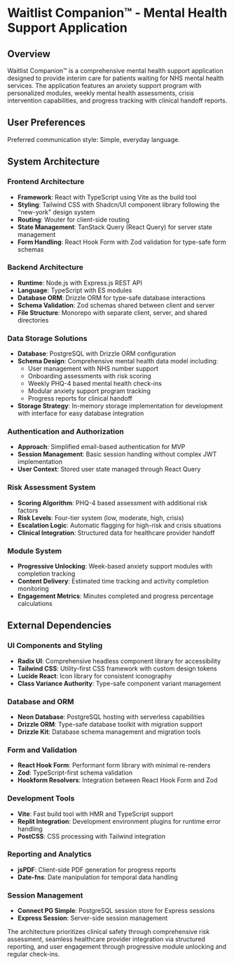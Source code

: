 # Waitlist Companion™ - Mental Health Support Application

## Overview

Waitlist Companion™ is a comprehensive mental health support application designed to provide interim care for patients waiting for NHS mental health services. The application features an anxiety support program with personalized modules, weekly mental health assessments, crisis intervention capabilities, and progress tracking with clinical handoff reports.

## User Preferences

Preferred communication style: Simple, everyday language.

## System Architecture

### Frontend Architecture
- **Framework**: React with TypeScript using Vite as the build tool
- **Styling**: Tailwind CSS with Shadcn/UI component library following the "new-york" design system
- **Routing**: Wouter for client-side routing
- **State Management**: TanStack Query (React Query) for server state management
- **Form Handling**: React Hook Form with Zod validation for type-safe form schemas

### Backend Architecture
- **Runtime**: Node.js with Express.js REST API
- **Language**: TypeScript with ES modules
- **Database ORM**: Drizzle ORM for type-safe database interactions
- **Schema Validation**: Zod schemas shared between client and server
- **File Structure**: Monorepo with separate client, server, and shared directories

### Data Storage Solutions
- **Database**: PostgreSQL with Drizzle ORM configuration
- **Schema Design**: Comprehensive mental health data model including:
  - User management with NHS number support
  - Onboarding assessments with risk scoring
  - Weekly PHQ-4 based mental health check-ins
  - Modular anxiety support program tracking
  - Progress reports for clinical handoff
- **Storage Strategy**: In-memory storage implementation for development with interface for easy database integration

### Authentication and Authorization
- **Approach**: Simplified email-based authentication for MVP
- **Session Management**: Basic session handling without complex JWT implementation
- **User Context**: Stored user state managed through React Query

### Risk Assessment System
- **Scoring Algorithm**: PHQ-4 based assessment with additional risk factors
- **Risk Levels**: Four-tier system (low, moderate, high, crisis)
- **Escalation Logic**: Automatic flagging for high-risk and crisis situations
- **Clinical Integration**: Structured data for healthcare provider handoff

### Module System
- **Progressive Unlocking**: Week-based anxiety support modules with completion tracking
- **Content Delivery**: Estimated time tracking and activity completion monitoring
- **Engagement Metrics**: Minutes completed and progress percentage calculations

## External Dependencies

### UI Components and Styling
- **Radix UI**: Comprehensive headless component library for accessibility
- **Tailwind CSS**: Utility-first CSS framework with custom design tokens
- **Lucide React**: Icon library for consistent iconography
- **Class Variance Authority**: Type-safe component variant management

### Database and ORM
- **Neon Database**: PostgreSQL hosting with serverless capabilities
- **Drizzle ORM**: Type-safe database toolkit with migration support
- **Drizzle Kit**: Database schema management and migration tools

### Form and Validation
- **React Hook Form**: Performant form library with minimal re-renders
- **Zod**: TypeScript-first schema validation
- **Hookform Resolvers**: Integration between React Hook Form and Zod

### Development Tools
- **Vite**: Fast build tool with HMR and TypeScript support
- **Replit Integration**: Development environment plugins for runtime error handling
- **PostCSS**: CSS processing with Tailwind integration

### Reporting and Analytics
- **jsPDF**: Client-side PDF generation for progress reports
- **Date-fns**: Date manipulation for temporal data handling

### Session Management
- **Connect PG Simple**: PostgreSQL session store for Express sessions
- **Express Session**: Server-side session management

The architecture prioritizes clinical safety through comprehensive risk assessment, seamless healthcare provider integration via structured reporting, and user engagement through progressive module unlocking and regular check-ins.